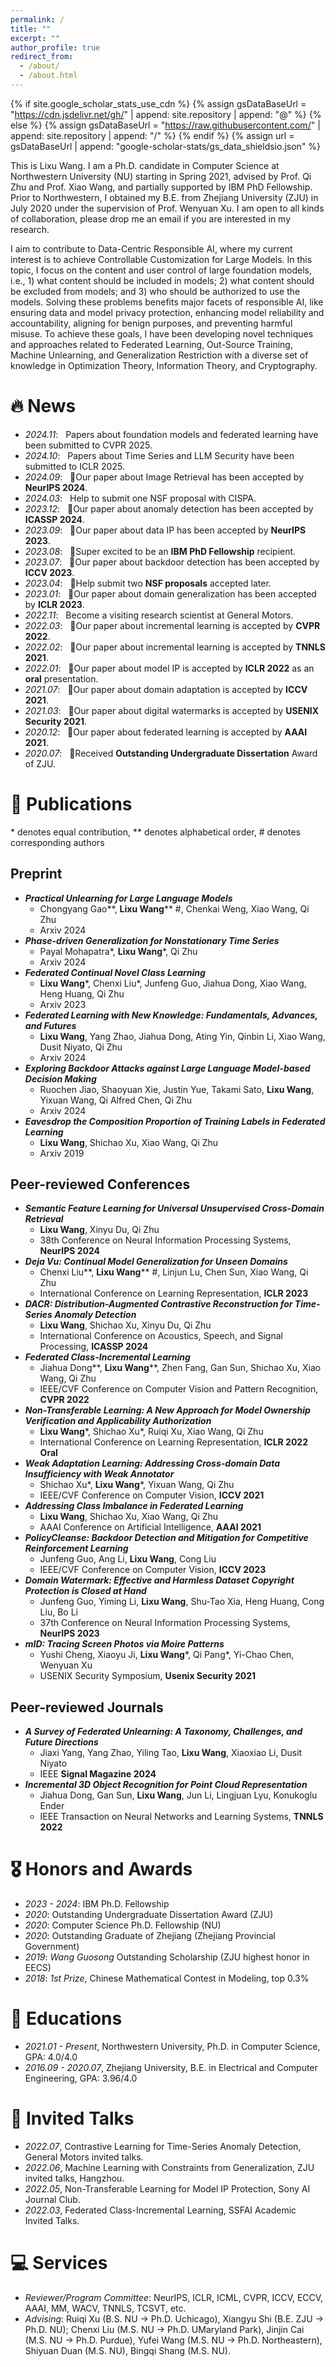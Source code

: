 ```yaml
---
permalink: /
title: ""
excerpt: ""
author_profile: true
redirect_from: 
  - /about/
  - /about.html
---
```


{% if site.google_scholar_stats_use_cdn %}
{% assign gsDataBaseUrl = "https://cdn.jsdelivr.net/gh/" | append: site.repository | append: "@" %}
{% else %}
{% assign gsDataBaseUrl = "https://raw.githubusercontent.com/" | append: site.repository | append: "/" %}
{% endif %}
{% assign url = gsDataBaseUrl | append: "google-scholar-stats/gs_data_shieldsio.json" %}

<span class='anchor' id='about-me'></span>

This is Lixu Wang. I am a Ph.D. candidate in Computer Science at Northwestern University (NU) starting in Spring 2021, advised by Prof. Qi Zhu and Prof. Xiao Wang, and partially supported by IBM PhD Fellowship. Prior to Northwestern, I obtained my B.E. from Zhejiang University (ZJU) in July 2020 under the supervision of Prof. Wenyuan Xu. I am open to all kinds of collaboration, please drop me an email if you are interested in my research.

I aim to contribute to Data-Centric Responsible AI, where my current interest is to achieve Controllable Customization for Large Models. In this topic, I focus on the content and user control of large foundation models, i.e., 1) what content should be included in models; 2) what content should be excluded from models; and 3) who should be authorized to use the models. Solving these problems benefits major facets of responsible AI, like ensuring data and model privacy protection, enhancing model reliability and accountability, aligning for benign purposes, and preventing harmful misuse. To achieve these goals, I have been developing novel techniques and approaches related to Federated Learning, Out-Source Training, Machine Unlearning, and Generalization Restriction with a diverse set of knowledge in Optimization Theory, Information Theory, and Cryptography.



# 🔥 News
- *2024.11*: &nbsp; Papers about foundation models and federated learning have been submitted to CVPR 2025.
- *2024.10*: &nbsp; Papers about Time Series and LLM Security have been submitted to ICLR 2025.
- *2024.09*: &nbsp; 🎉Our paper about Image Retrieval has been accepted by **NeurIPS 2024**.
- *2024.03*: &nbsp; Help to submit one NSF proposal with CISPA.
- *2023.12*: &nbsp; 🎉Our paper about anomaly detection has been accepted by **ICASSP 2024**.
- *2023.09*: &nbsp; 🎉Our paper about data IP has been accepted by **NeurIPS 2023**.
- *2023.08*: &nbsp; 🎉Super excited to be an **IBM PhD Fellowship** recipient.
- *2023.07*: &nbsp; 🎉Our paper about backdoor detection has been accepted by **ICCV 2023**.
- *2023.04*: &nbsp; 🎉Help submit two **NSF proposals** accepted later.
- *2023.01*: &nbsp; 🎉Our paper about domain generalization has been accepted by **ICLR 2023**.
- *2022.11*: &nbsp; Become a visiting research scientist at General Motors.
- *2022.03*: &nbsp; 🎉Our paper about incremental learning is accepted by **CVPR 2022**.
- *2022.02*: &nbsp; 🎉Our paper about incremental learning is accepted by **TNNLS 2021**.
- *2022.01*: &nbsp; 🎉Our paper about model IP is accepted by **ICLR 2022** as an **oral** presentation.
- *2021.07*: &nbsp; 🎉Our paper about domain adaptation is accepted by **ICCV 2021**.
- *2021.03*: &nbsp; 🎉Our paper about digital watermarks is accepted by **USENIX Security 2021**.
- *2020.12*: &nbsp; 🎉Our paper about federated learning is accepted by **AAAI 2021**.
- *2020.07*: &nbsp; 🎉Received **Outstanding Undergraduate Dissertation** Award of ZJU.


# 📝 Publications 
\* denotes equal contribution, \*\* denotes alphabetical order, # denotes corresponding authors

## Preprint
- _**Practical Unlearning for Large Language Models**_
  - Chongyang Gao\*\*, **Lixu Wang**\*\* #, Chenkai Weng, Xiao Wang, Qi Zhu
  - Arxiv 2024
- **_Phase-driven Generalization for Nonstationary Time Series_**
  - Payal Mohapatra\*, **Lixu Wang**\*, Qi Zhu
  - Arxiv 2024
- **_Federated Continual Novel Class Learning_**
  - **Lixu Wang**\*, Chenxi Liu\*, Junfeng Guo, Jiahua Dong, Xiao Wang, Heng Huang, Qi Zhu
  - Arxiv 2023
- **_Federated Learning with New Knowledge: Fundamentals, Advances, and Futures_**
  - **Lixu Wang**, Yang Zhao, Jiahua Dong, Ating Yin, Qinbin Li, Xiao Wang, Dusit Niyato, Qi Zhu
  - Arxiv 2024
- **_Exploring Backdoor Attacks against Large Language Model-based Decision Making_**
  - Ruochen Jiao, Shaoyuan Xie, Justin Yue, Takami Sato, **Lixu Wang**, Yixuan Wang, Qi Alfred Chen, Qi Zhu
  - Arxiv 2024
- _**Eavesdrop the Composition Proportion of Training Labels in Federated Learning**_
  - **Lixu Wang**, Shichao Xu, Xiao Wang, Qi Zhu
  - Arxiv 2019

 
## Peer-reviewed Conferences

- _**Semantic Feature Learning for Universal Unsupervised Cross-Domain Retrieval**_
  - **Lixu Wang**, Xinyu Du, Qi Zhu
  - 38th Conference on Neural Information Processing Systems, **NeurIPS 2024**
- _**Deja Vu: Continual Model Generalization for Unseen Domains**_
  - Chenxi Liu\*\*, **Lixu Wang**\*\* #, Linjun Lu, Chen Sun, Xiao Wang, Qi Zhu
  - International Conference on Learning Representation, **ICLR 2023**
- _**DACR: Distribution-Augmented Contrastive Reconstruction for Time-Series Anomaly Detection**_
  - **Lixu Wang**, Shichao Xu, Xinyu Du, Qi Zhu
  - International Conference on Acoustics, Speech, and Signal Processing, **ICASSP 2024**
- _**Federated Class-Incremental Learning**_
  - Jiahua Dong\*\*, **Lixu Wang**\*\*, Zhen Fang, Gan Sun, Shichao Xu, Xiao Wang, Qi Zhu
  - IEEE/CVF Conference on Computer Vision and Pattern Recognition, **CVPR 2022**
- _**Non-Transferable Learning: A New Approach for Model Ownership Verification and Applicability Authorization**_
  - **Lixu Wang**\*, Shichao Xu\*, Ruiqi Xu, Xiao Wang, Qi Zhu
  - International Conference on Learning Representation, **ICLR 2022 Oral**
- _**Weak Adaptation Learning: Addressing Cross-domain Data Insufficiency with Weak Annotator**_
  - Shichao Xu\*, **Lixu Wang**\*, Yixuan Wang, Qi Zhu
  - IEEE/CVF Conference on Computer Vision, **ICCV 2021**
- _**Addressing Class Imbalance in Federated Learning**_
  - **Lixu Wang**, Shichao Xu, Xiao Wang, Qi Zhu
  - AAAI Conference on Artificial Intelligence, **AAAI 2021**
- _**PolicyCleanse: Backdoor Detection and Mitigation for Competitive Reinforcement Learning**_
  - Junfeng Guo, Ang Li, **Lixu Wang**, Cong Liu
  - IEEE/CVF Conference on Computer Vision, **ICCV 2023**
- _**Domain Watermark: Effective and Harmless Dataset Copyright Protection is Closed at Hand**_
  - Junfeng Guo, Yiming Li, **Lixu Wang**, Shu-Tao Xia, Heng Huang, Cong Liu, Bo Li
  - 37th Conference on Neural Information Processing Systems, **NeurIPS 2023**
- _**mID: Tracing Screen Photos via Moire Patterns**_
  - Yushi Cheng, Xiaoyu Ji, **Lixu Wang**\*, Qi Pang\*, Yi-Chao Chen, Wenyuan Xu
  - USENIX Security Symposium, **Usenix Security 2021**

## Peer-reviewed Journals

- _**A Survey of Federated Unlearning: A Taxonomy, Challenges, and Future Directions**_
  - Jiaxi Yang, Yang Zhao, Yiling Tao, **Lixu Wang**, Xiaoxiao Li, Dusit Niyato
  - IEEE **Signal Magazine 2024**
- _**Incremental 3D Object Recognition for Point Cloud Representation**_
  - Jiahua Dong, Gan Sun, **Lixu Wang**, Jun Li, Lingjuan Lyu, Konukoglu Ender
  - IEEE Transaction on Neural Networks and Learning Systems, **TNNLS 2022**



# 🎖 Honors and Awards
- *2023 - 2024*: IBM Ph.D. Fellowship
- *2020*: Outstanding Undergraduate Dissertation Award (ZJU)
- *2020*: Computer Science Ph.D. Fellowship (NU)
- *2020*: Outstanding Graduate of Zhejiang (Zhejiang Provincial Government)
- *2019*: _Wang Guosong_ Outstanding Scholarship (ZJU highest honor in EECS)
- *2018*: _1st Prize_, Chinese Mathematical Contest in Modeling, top 0.3%

# 📖 Educations
- *2021.01 - Present*, Northwestern University, Ph.D. in Computer Science, GPA: 4.0/4.0
- *2016.09 - 2020.07*, Zhejiang University, B.E. in Electrical and Computer Engineering, GPA: 3.96/4.0

# 💬 Invited Talks
- *2022.07*, Contrastive Learning for Time-Series Anomaly Detection, General Motors invited talks. 
- *2022.06*, Machine Learning with Constraints from Generalization, ZJU invited talks, Hangzhou.
- *2022.05*, Non-Transferable Learning for Model IP Protection, Sony AI Journal Club.
- *2022.03*, Federated Class-Incremental Learning, SSFAI Academic Invited Talks.

# 💻 Services
- *Reviewer/Program Committee*: NeurIPS, ICLR, ICML, CVPR, ICCV, ECCV, AAAI, MM, WACV, TNNLS, TCSVT, etc.
- *Advising*: Ruiqi Xu (B.S. NU &rarr; Ph.D. Uchicago), Xiangyu Shi (B.E. ZJU &rarr; Ph.D. NU); Chenxi Liu (M.S. NU &rarr; Ph.D. UMaryland Park), Jinjin Cai (M.S. NU &rarr; Ph.D. Purdue), Yufei Wang (M.S. NU &rarr; Ph.D. Northeastern), Shiyuan Duan (M.S. NU), Bingqi Shang (M.S. NU).
